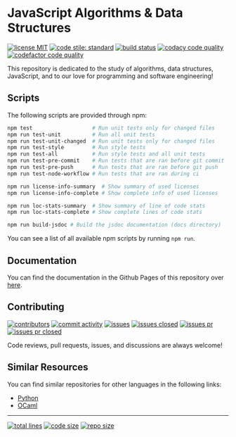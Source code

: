 # JavaScript Algorithms & Data Structures

[![license MIT][1]][2] [![code stile: standard][3]][4] [![build status][9]][10]
[![codacy code quality][5]][6] [![codefactor code quality][7]][8]

This repository is dedicated to the study of algorithms, data structures,
JavaScript, and to our love for programming and software engineering!

## Scripts

The following scripts are provided through npm:

```bash
npm test                   # Run unit tests only for changed files
npm run test-unit          # Run all unit tests
npm run test-unit-changed  # Run unit tests only for changed files
npm run test-style         # Run style tests
npm run test-all           # Run style tests and all unit tests
npm run test-pre-commit    # Run tests that are ran before git commit
npm run test-pre-push      # Run tests that are ran before git push
npm run test-node-workflow # Run tests that are ran during ci

npm run license-info-summary  # Show summary of used licenses
npm run license-info-complete # Show complete info of used licenses

npm run loc-stats-summary  # Show summary of line of code stats
npm run loc-stats-complete # Show complete lines of code stats

npm run build-jsdoc # Build the jsdoc documentation (docs directory)
```

You can see a list of all available npm scripts by running `npm run`.

## Documentation

You can find the documentation in the Github Pages of this repository over [here][102].

## Contributing

[![contributors][25]][26] [![commit activity][27]][28] [![issues][29]][30]
[![issues closed][31]][32] [![issues pr][33]][34] [![issues pr closed][35]][36]

Code reviews, pull requests, issues, and discussions are always welcome!

## Similar Resources

You can find similar repositories for other languages in the following links:

- [Python][101]
- [OCaml][103]

---

[![total lines][51]][52] [![code size][53]][54] [![repo size][55]][56]

[1]: https://img.shields.io/github/license/jcpedroza/algorithms-and-data-structures-js
[2]: https://en.wikipedia.org/wiki/MIT_License
[3]: https://img.shields.io/badge/code_style-standard-brightgreen.svg
[4]: https://standardjs.com
[5]: https://app.codacy.com/project/badge/Grade/bfbdad3f96c94ce793e9453745d95fd7
[6]: https://www.codacy.com/gh/JCPedroza/algorithms-and-data-structures-js/dashboard?utm_source=github.com&amp;utm_medium=referral&amp;utm_content=JCPedroza/algorithms-and-data-structures-js&amp;utm_campaign=Badge_Grade
[7]: https://www.codefactor.io/repository/github/jcpedroza/algorithms-and-data-structures-js/badge
[8]: https://www.codefactor.io/repository/github/jcpedroza/algorithms-and-data-structures-js
[9]: https://img.shields.io/endpoint.svg?url=https%3A%2F%2Factions-badge.atrox.dev%2Fjcpedroza%2Falgorithms-and-data-structures-js%2Fbadge%3Fref%3Dmain&style=flat
[10]: https://actions-badge.atrox.dev/jcpedroza/algorithms-and-data-structures-js/goto?ref=main

[25]: https://img.shields.io/github/contributors/JCPedroza/algorithms-and-data-structures-js
[26]: https://github.com/JCPedroza/algorithms-and-data-structures-js/graphs/contributors
[27]: https://img.shields.io/github/commit-activity/m/JCPedroza/algorithms-and-data-structures-js
[28]: https://github.com/JCPedroza/algorithms-and-data-structures-js/graphs/commit-activity
[29]: https://img.shields.io/github/issues-raw/JCPedroza/algorithms-and-data-structures-js
[30]: https://github.com/JCPedroza/algorithms-and-data-structures-js/issues
[31]: https://img.shields.io/github/issues-closed-raw/JCPedroza/algorithms-and-data-structures-js
[32]: https://github.com/JCPedroza/algorithms-and-data-structures-js/issues
[33]: https://img.shields.io/github/issues-pr-raw/JCPedroza/algorithms-and-data-structures-js
[34]: https://github.com/JCPedroza/algorithms-and-data-structures-js/pulls
[35]: https://img.shields.io/github/issues-pr-closed-raw/JCPedroza/algorithms-and-data-structures-js
[36]: https://github.com/JCPedroza/algorithms-and-data-structures-js/pulls

[51]: https://img.shields.io/tokei/lines/github/jcpedroza/algorithms-and-data-structures-js
[52]: https://img.shields.io/tokei/lines/github/jcpedroza/algorithms-and-data-structures-js
[53]: https://img.shields.io/github/languages/code-size/jcpedroza/algorithms-and-data-structures-js
[54]: https://img.shields.io/github/languages/code-size/jcpedroza/algorithms-and-data-structures-js
[55]: https://img.shields.io/github/repo-size/jcpedroza/algorithms-and-data-structures-js
[56]: https://img.shields.io/github/repo-size/jcpedroza/algorithms-and-data-structures-js

[101]: https://github.com/JCPedroza/algorithms-and-data-structures-py
[102]: https://jcpedroza.github.io/algorithms-and-data-structures-js
[103]: https://github.com/JCPedroza/algorithms-and-data-structures-ocaml
